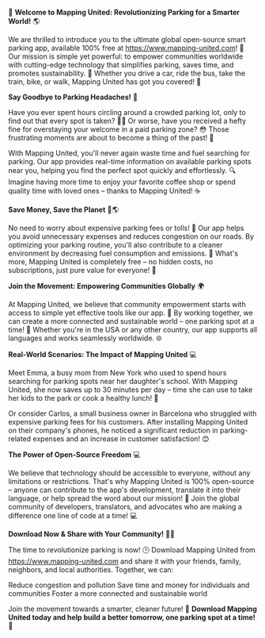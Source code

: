 🚀 **Welcome to Mapping United: Revolutionizing Parking for a Smarter World!** 🌎

We are thrilled to introduce you to the ultimate global open-source smart parking app, available 100% free at https://www.mapping-united.com! 🤩 Our mission is simple yet powerful: to empower communities worldwide with cutting-edge technology that simplifies parking, saves time, and promotes sustainability. 💚 Whether you drive a car, ride the bus, take the train, bike, or walk, Mapping United has got you covered! 🌈

**Say Goodbye to Parking Headaches!** 🚫

Have you ever spent hours circling around a crowded parking lot, only to find out that every spot is taken? 🤦‍♀️ Or worse, have you received a hefty fine for overstaying your welcome in a paid parking zone? 😳 Those frustrating moments are about to become a thing of the past! 🙌

With Mapping United, you'll never again waste time and fuel searching for parking. Our app provides real-time information on available parking spots near you, helping you find the perfect spot quickly and effortlessly. 🔍 Imagine having more time to enjoy your favorite coffee shop or spend quality time with loved ones – thanks to Mapping United! ☕️

**Save Money, Save the Planet** 💸🌎

No need to worry about expensive parking fees or tolls! 🚫 Our app helps you avoid unnecessary expenses and reduces congestion on our roads. By optimizing your parking routine, you'll also contribute to a cleaner environment by decreasing fuel consumption and emissions. 🌟 What's more, Mapping United is completely free – no hidden costs, no subscriptions, just pure value for everyone! 💯

**Join the Movement: Empowering Communities Globally** 🌍

At Mapping United, we believe that community empowerment starts with access to simple yet effective tools like our app. 🤝 By working together, we can create a more connected and sustainable world – one parking spot at a time! 🔗 Whether you're in the USA or any other country, our app supports all languages and works seamlessly worldwide. 🌐

**Real-World Scenarios: The Impact of Mapping United** 💻

Meet Emma, a busy mom from New York who used to spend hours searching for parking spots near her daughter's school. With Mapping United, she now saves up to 30 minutes per day – time she can use to take her kids to the park or cook a healthy lunch! 🌱

Or consider Carlos, a small business owner in Barcelona who struggled with expensive parking fees for his customers. After installing Mapping United on their company's phones, he noticed a significant reduction in parking-related expenses and an increase in customer satisfaction! 😊

**The Power of Open-Source Freedom** 💻

We believe that technology should be accessible to everyone, without any limitations or restrictions. That's why Mapping United is 100% open-source – anyone can contribute to the app's development, translate it into their language, or help spread the word about our mission! 🌟 Join the global community of developers, translators, and advocates who are making a difference one line of code at a time! 💻

**Download Now & Share with Your Community!** 📲💬

The time to revolutionize parking is now! 🕒 Download Mapping United from https://www.mapping-united.com and share it with your friends, family, neighbors, and local authorities. Together, we can:

Reduce congestion and pollution
Save time and money for individuals and communities
Foster a more connected and sustainable world

Join the movement towards a smarter, cleaner future! 🌟 **Download Mapping United today and help build a better tomorrow, one parking spot at a time!** 🚀
